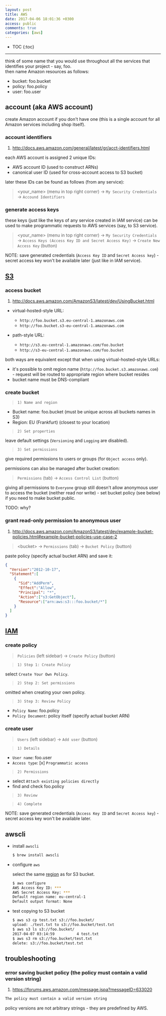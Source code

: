```yaml
---
layout: post
title: AWS
date: 2017-04-06 18:01:36 +0300
access: public
comments: true
categories: [aws]
---
```


<!-- more -->

* TOC
{:toc}
<hr>

think of some name that you would use throughout all the services that
identifies your project - say, foo.<br>
then name Amazon resources as follows:

- bucket: foo.bucket
- policy: foo.policy
- user: foo.user

## account (aka AWS account)

create Amazon account if you don't have one (this is a single
account for all Amazon services including shop itself).

### account identifiers

1. <http://docs.aws.amazon.com/general/latest/gr/acct-identifiers.html>

each AWS account is assigned 2 unique IDs:

- AWS account ID (used to construct ARNs)
- canonical user ID (used for cross-account access to S3 bucket)

later these IDs can be found as follows (from any service):

> \<your_name> (menu in top right corner) →
>   `My Security Credentials` →
>   `Accound Identifiers`

### generate access keys

these keys (just like the keys of any service created in IAM service) can be
used to make programmatic requests to AWS services (say, to S3 service).

> \<your_name> (menu in top right corner) →
>   `My Security Credentials` →
>   `Access Keys (Access Key ID and Secret Access Key)` →
>   `Create New Access Key` (button)

NOTE: save generated credentials (`Access Key ID` and `Secret Access key`) -
      secret access key won't be available later (just like in IAM service).

## [S3](https://console.aws.amazon.com/s3/home?region=us-west-2)

### access bucket

1. <http://docs.aws.amazon.com/AmazonS3/latest/dev/UsingBucket.html>

- virtual-hosted-style URL:

  - `http://foo.bucket.s3.eu-central-1.amazonaws.com`
  - `http://foo.bucket.s3-eu-central-1.amazonaws.com`

- path-style URL:

  - `http://s3.eu-central-1.amazonaws.com/foo.bucket`
  - `http://s3-eu-central-1.amazonaws.com/foo.bucket`

both ways are equivalent except that when using virtual-hosted-style URLs:

- it's possible to omit region name (`http://foo.bucket.s3.amazonaws.com`) -
  request will be routed to appropriate region where bucket resides
- bucket name must be DNS-compliant

### create bucket

> `1) Name and region`

- Bucket name: foo.bucket (must be unique across all buckets names in S3)
- Region: EU (Frankfurt) (closest to your location)

> `2) Set properties`

leave default settings (`Versioning` and `Logging` are disabled).

> `3) Set permissions`

give required permissions to users or groups (for `Object access` only).

permissions can also be managed after bucket creation:

> `Permissions` (tab) → `Access Control List` (button)

giving all permissions to `Everyone` group still doesn't allow
anonymous user to access the bucket (neither read nor write) -
set bucket policy (see below) if you need to make bucket public.

TODO: why?

### grant read-only permission to anonymous user

1. <http://docs.aws.amazon.com/AmazonS3/latest/dev/example-bucket-policies.html#example-bucket-policies-use-case-2>

> \<bucket> → `Permissions` (tab) → `Bucket Policy` (button)

paste policy (specify actual bucket ARN) and save it:

```json
{
  "Version":"2012-10-17",
  "Statement":[
    {
      "Sid":"AddPerm",
      "Effect":"Allow",
      "Principal": "*",
      "Action":["s3:GetObject"],
      "Resource":["arn:aws:s3:::foo.bucket/*"]
    }
  ]
}
```

## [IAM](https://console.aws.amazon.com/iam/home?region=us-west-2)

### create policy

> `Policies` (left sidebar) → `Create Policy` (button)

> `1) Step 1: Create Policy`

select `Create Your Own Policy`.

> `2) Step 2: Set permissions`

omitted when creating your own policy.

> `3) Step 3: Review Policy`

- `Policy Name`: foo.policy
- `Policy Document`: policy itself (specify actual bucket ARN)

### create user

> `Users` (left sidebar) → `Add user` (button)

> `1) Details`

- `User name`: foo.user
- `Access type`: [x] `Programmatic access`

> `2) Permissions`

- select `Attach existing policies directly`
- find and check foo.policy

> `3) Review`

> `4) Complete`

NOTE: save generated credentials (`Access Key ID` and `Secret Access key`) -
      secret access key won't be available later.

## awscli

- install `awscli`

  ```sh
  $ brew install awscli
  ```

- configure `aws`

  select the same [region](http://docs.aws.amazon.com/general/latest/gr/rande.html)
  as for S3 bucket.

  ```sh
  $ aws configure
  AWS Access Key ID: ***
  AWS Secret Access Key: ***
  Default region name: eu-central-1
  Default output format: None
  ```

- test copying to S3 bucket

  ```sh
  $ aws s3 cp test.txt s3://foo.bucket/
  upload: ./test.txt to s3://foo.bucket/test.txt
  $ aws s3 ls s3://foo.bucket/
  2017-04-07 03:14:59          4 test.txt
  $ aws s3 rm s3://foo.bucket/test.txt
  delete: s3://foo.bucket/test.txt
  ```

## troubleshooting

### error saving bucket policy (the policy must contain a valid version string)

1. <https://forums.aws.amazon.com/message.jspa?messageID=633020>

```sh
The policy must contain a valid version string
```

policy versions are not arbitrary strings - they are predefined by AWS.

